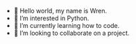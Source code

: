 - 👋 Hello world, my name is Wren.
- 👀 I’m interested in Python.
- 🌱 I’m currently learning how to code.
- 💞️ I’m looking to collaborate on a project.


<!---
WrenFT/WrenFT is a ✨ special ✨ repository because its `README.md` (this file) appears on your GitHub profile.
You can click the Preview link to take a look at your changes.
--->
